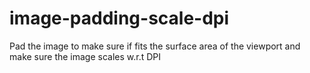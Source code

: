 # image-padding-scale-dpi
Pad the image to make sure if fits the surface area of the viewport and make sure the image scales w.r.t DPI 

